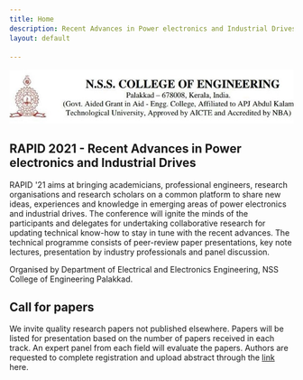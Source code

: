 ```yaml
---
title: Home
description: Recent Advances in Power electronics and Industrial Drives, organised by Department of EEE, NSSCE Palakkad
layout: default

---
```

![](/assests/img/top_logo_desc.jpeg)
## RAPID 2021 - Recent Advances in Power electronics and Industrial Drives

RAPID '21 aims at bringing academicians, professional engineers, research organisations and research scholars on a common platform to share new ideas, experiences and knowledge in emerging areas of power electronics and industrial drives. The conference will ignite the minds of the participants and delegates for undertaking collaborative research for updating technical know-how to stay in tune with the recent advances. The technical programme consists of peer-review paper presentations, key note lectures, presentation by industry professionals and panel discussion.

Organised by Department of Electrical and Electronics Engineering, NSS College of Engineering Palakkad.

## Call for papers

We invite quality research papers not published elsewhere. Papers will be listed for presentation based on the number of papers received in each track. An expert panel from each field will evaluate the papers. Authors are requested to complete registration and upload abstract through the [link](/rapid_conference/call-for-papers) here.
